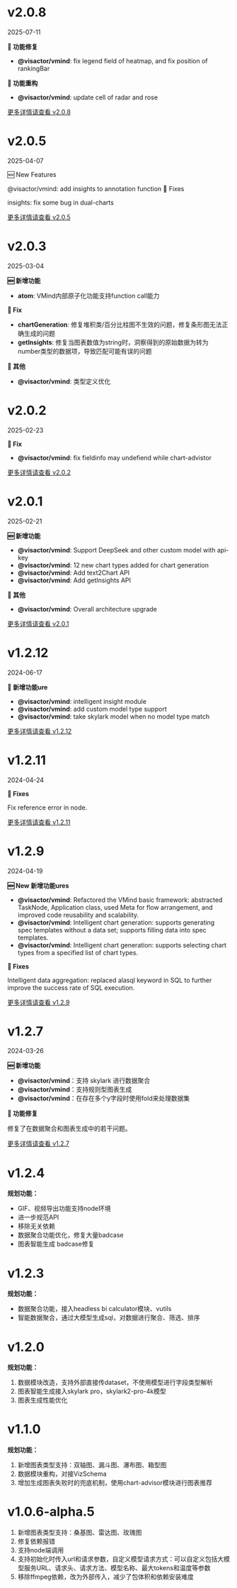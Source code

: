 # v2.0.8

2025-07-11


**🐛 功能修复**

- **@visactor/vmind**: fix legend field of heatmap, and fix position of rankingBar

**🔨 功能重构**

- **@visactor/vmind**: update cell of radar and rose



[更多详情请查看 v2.0.8](https://github.com/VisActor/VMind/releases/tag/v2.0.8)

# v2.0.5

2025-04-07

🆕 New Features

@visactor/vmind: add insights to annotation function
🔖 Fixes

insights: fix some bug in dual-charts


[更多详情请查看 v2.0.5](https://github.com/VisActor/VMind/releases/tag/v2.0.5)

# v2.0.3

2025-03-04

**🆕 新增功能**

- **atom**: VMind内部原子化功能支持function call能力

**🔖 Fix**

- **chartGeneration**: 修复堆积类/百分比柱图不生效的问题，修复条形图无法正确生成的问题
- **getInsights**: 修复当图表数值为string时，洞察得到的原始数据为转为number类型的数据项，导致匹配可能有误的问题

**🔖 其他**

- **@visactor/vmind**: 类型定义优化


# v2.0.2

2025-02-23


**🔖 Fix**

- **@visactor/vmind**: fix fieldinfo may undefiend while chart-advistor

[更多详情请查看 v2.0.2](https://github.com/VisActor/VMind/releases/tag/v2.0.2)

# v2.0.1

2025-02-21


**🆕 新增功能**

- **@visactor/vmind**: Support DeepSeek and other custom model with api-key
- **@visactor/vmind**: 12 new chart types added for chart generation
- **@visactor/vmind**: Add text2Chart API
- **@visactor/vmind**: Add getInsights API

**🔖 其他**

- **@visactor/vmind**: Overall architecture upgrade


[更多详情请查看 v2.0.1](https://github.com/VisActor/VMind/releases/tag/v2.0.1)

# v1.2.12

2024-06-17


**🔖 新增功能ure**

- **@visactor/vmind**: intelligent insight module
- **@visactor/vmind**: add custom model type support
- **@visactor/vmind**: take skylark model when no model type match

[更多详情请查看 v1.2.12](https://github.com/VisActor/VMind/releases/tag/v1.2.12)

# v1.2.11

2024-04-24


**🐛 Fixes**

Fix reference error in node.

[更多详情请查看 v1.2.11](https://github.com/VisActor/VMind/releases/tag/v1.2.11)

# v1.2.9

2024-04-19


**🆕 New 新增功能ures**

- **@visactor/vmind**: Refactored the VMind basic framework: abstracted TaskNode, Application class, used Meta for flow arrangement, and improved code reusability and scalability.
- **@visactor/vmind**: Intelligent chart generation: supports generating spec templates without a data set; supports filling data into spec templates.
- **@visactor/vmind**: Intelligent chart generation: supports selecting chart types from a specified list of chart types.

**🐛 Fixes**

Intelligent data aggregation: replaced alasql keyword in SQL to further improve the success rate of SQL execution.

[更多详情请查看 v1.2.9](https://github.com/VisActor/VMind/releases/tag/v1.2.9)


# v1.2.7

2024-03-26

**🆕 新增功能**

- **@visactor/vmind**：支持 skylark 进行数据聚合
- **@visactor/vmind**：支持规则型图表生成
- **@visactor/vmind**：在存在多个y字段时使用fold来处理数据集

**🐛 功能修复**

修复了在数据聚合和图表生成中的若干问题。

[更多详情请查看 v1.2.7](https://github.com/VisActor/VMind/releases/tag/v1.2.7)

# v1.2.4

**规划功能：**

- GIF、视频导出功能支持node环境
- 进一步规范API
- 移除无关依赖
- 数据聚合功能优化，修复大量badcase
- 图表智能生成 badcase修复

# v1.2.3

**规划功能：**

- 数据聚合功能，接入headless bi calculator模块、vutils
- 智能数据聚合，通过大模型生成sql，对数据进行聚合、筛选、排序

# v1.2.0

**规划功能：**

1. 数据模块改造，支持外部直接传dataset，不使用模型进行字段类型解析
2. 图表智能生成接入skylark pro，skylark2-pro-4k模型
3. 图表生成性能优化

# v1.1.0

**规划功能：**

1. 新增图表类型支持：双轴图、漏斗图、瀑布图、箱型图
2. 数据模块重构，对接VizSchema
3. 增加生成图表失败时的兜底机制，使用chart-advisor模块进行图表推荐

# v1.0.6-alpha.5

1. 新增图表类型支持：桑基图、雷达图、玫瑰图
2. 修复依赖报错
3. 支持node端调用
4. 支持初始化时传入url和请求参数，自定义模型请求方式：可以自定义包括大模型服务URL、请求头、请求方法、模型名称、最大tokens和温度等参数
5. 移除ffmpeg依赖，改为外部传入，减少了包体积和依赖安装难度
